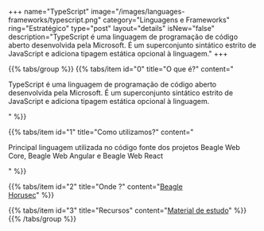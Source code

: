 +++
name="TypeScript"
image="/images/languages-frameworks/typescript.png"
category="Linguagens e Frameworks"
ring="Estratégico"
type="post"
layout="details"
isNew="false"
description="TypeScript é uma linguagem de programação de código aberto desenvolvida pela Microsoft. É um superconjunto sintático estrito de JavaScript e adiciona tipagem estática opcional à linguagem."
+++

{{% tabs/group %}}
  {{% tabs/item id="0" title="O que é?" content="<p>TypeScript é uma linguagem de programação de código aberto desenvolvida pela Microsoft. É um superconjunto sintático estrito de JavaScript e adiciona tipagem estática opcional à linguagem.</p>" %}}

  {{% tabs/item id="1" title="Como utilizamos?" content="<p>Principal linguagem utilizada no código fonte dos projetos Beagle Web Core, Beagle Web Angular e Beagle Web React</p>" %}}

  {{% tabs/item id="2" title="Onde ?" content="<a href='https://usebeagle.io/' target='_blank'>Beagle</a><br /><a href='https://horusec.io/' target='_blank'>Horusec</a>" %}}

  {{% tabs/item id="3" title="Recursos" content="<a href='https://www.typescriptlang.org/' target='_blank'>Material de estudo</a>" %}}
{{% /tabs/group %}}
